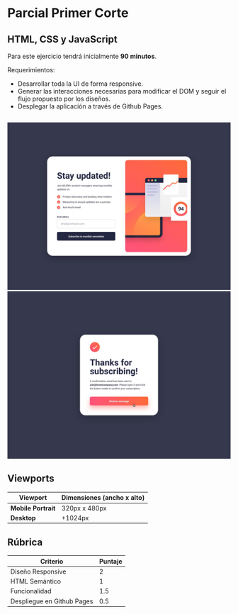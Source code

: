 # Parcial Primer Corte

## HTML, CSS y JavaScript

Para este ejercicio tendrá inicialmente **90 minutos**.

Requerimientos:

- Desarrollar toda la UI de forma responsive.
- Generar las interacciones necesarias para modificar el DOM y seguir el flujo propuesto por los diseños.
- Desplegar la aplicación a través de Github Pages.

```markdown

```

![Texto Alternativo](./design/desktop-design.jpg)
![Texto Alternativo](./design/desktop-success-active.jpg)

## Viewports

| Viewport            | Dimensiones (ancho x alto) |
| ------------------- | -------------------------- |
| **Mobile Portrait** | 320px x 480px              |
| **Desktop**         | +1024px                    |

## Rúbrica

| Criterio                   | Puntaje |
| -------------------------- | ------- |
| Diseño Responsive          | 2       |
| HTML Semántico             | 1       |
| Funcionalidad              | 1.5     |
| Despliegue en Github Pages | 0.5     |
